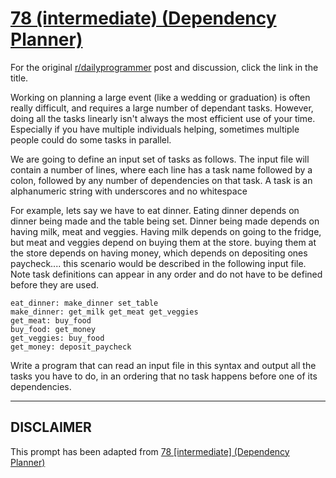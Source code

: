 # [78 (intermediate) (Dependency Planner)](https://www.reddit.com/r/dailyprogrammer/comments/wrqit/7182012_challenge_78_intermediate_dependency/)

For the original [r/dailyprogrammer](https://www.reddit.com/r/dailyprogrammer/) post and discussion, click the link in the title.

Working on planning a large event (like a wedding or graduation) is often really difficult, and requires a large
number of dependant tasks.  However, doing all the tasks linearly isn't always the most efficient use of your time.
Especially if you have multiple individuals helping, sometimes multiple people could do some tasks in parallel.

We are going to define an input set of tasks as follows.  The input file will contain a number of lines, where each
line has a task name followed by a colon,  followed by any number of dependencies on that task.  A task is an alphanumeric string with underscores and no whitespace

For example, lets say we have to eat dinner.  Eating dinner depends on dinner being made and the table being set.  Dinner being made depends on having milk, meat and veggies.  Having milk depends on going to the fridge, but meat and veggies depend on buying them at the store.
buying them at the store depends on having money, which depends on depositing ones paycheck....  this scenario would be described in the following input file.  Note task definitions can appear in any order and do not have to be defined before they are used.


```
eat_dinner: make_dinner set_table
make_dinner: get_milk get_meat get_veggies
get_meat: buy_food
buy_food: get_money
get_veggies: buy_food
get_money: deposit_paycheck
```
Write a program that can read an input file in this syntax and output all the tasks you have to do, in an ordering that no task happens before one of its dependencies.


----
## **DISCLAIMER**
This prompt has been adapted from [78 [intermediate] (Dependency Planner)](https://www.reddit.com/r/dailyprogrammer/comments/wrqit/7182012_challenge_78_intermediate_dependency/
)
